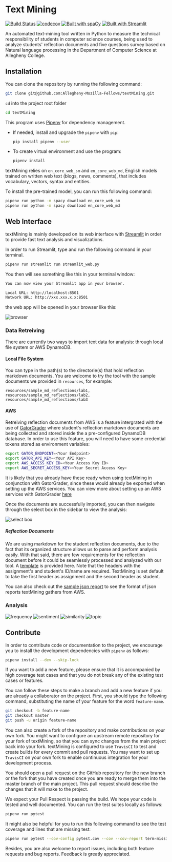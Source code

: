 # Text Mining

[![Build Status](https://travis-ci.com/Allegheny-Mozilla-Fellows/textMining.svg?branch=master)](https://travis-ci.com/Allegheny-Mozilla-Fellows/textMining)
[![codecov](https://codecov.io/gh/Allegheny-Mozilla-Fellows/textMining/branch/master/graph/badge.svg)](https://codecov.io/gh/Allegheny-Mozilla-Fellows/textMining)
[![Built with spaCy](https://img.shields.io/badge/built%20with-spaCy-09a3d5.svg)](https://spacy.io)
[![Built with Streamlit](https://img.shields.io/badge/built%20with-Streamlit-09a3d5.svg)](https://www.streamlit.io/)

An automated text-mining tool written in Python to measure the technical
responsibility of students in computer science courses, being used to analyze
students' reflection documents and five questions survey based on Natural language
processing in the Department of Computer Science at Allegheny College.

## Installation

You can clone the repository by running the following command:

```bash
git clone git@github.com:Allegheny-Mozilla-Fellows/textMining.git
```

`cd` into the project root folder

```bash
cd textMining
```

This program uses [Pipenv](https://github.com/pypa/pipenv) for dependency management.

- If needed, install and upgrade the `pipenv` with `pip`:

  ```bash
  pip install pipenv --user
  ```

- To create virtual environment and use the program:

  ```bash
  pipenv install
  ```

textMining relies on `en_core_web_sm` and `en_core_web_md`, English models trained on
written web text (blogs, news, comments), that includes vocabulary, vectors,
syntax and entities.

To install the pre-trained model, you can run this following command:

```bash
pipenv run python -m spacy download en_core_web_sm
pipenv run python -m spacy download en_core_web_md
```

## Web Interface

textMining is mainly developed on its web interface with [Streamlit](https://www.streamlit.io)
in order to provide fast text analysis and visualizations.

In order to run Streamlit, type and run the following command in your terminal.

```bash
pipenv run streamlit run streamlit_web.py
```

You then will see something like this in your terminal window:

```bash
You can now view your Streamlit app in your browser.

Local URL: http://localhost:8501
Network URL: http://xxx.xxx.x.x:8501
```

the web app will be opened in your browser like this:

![browser](resources/images/landing_page.png)

### Data Retreiving

There are currently two ways to import text data for analysis: through local
file system or AWS DynamoDB.

#### Local File System

You can type in the path(s) to the directorie(s) that hold reflection markdown
documents. You are welcome to try the tool with the sample documents we
provided in `resources`, for example:

```shell
resources/sample_md_reflections/lab1, resources/sample_md_reflections/lab2, resources/sample_md_reflections/lab3
```

#### AWS

Retreiving reflection documents from AWS is a feature intergrated with the use
of [GatorGrader](https://github.com/GatorEducator/gatorgrader) where student's
reflection markdown documents are being collected and stored inside the a
pre-configured DynamoDB database. In order to use this feature, you will need
to have some credential tokens stored as environment variables:

```bash
export GATOR_ENDPOINT=<Your Endpoint>
export GATOR_API_KEY=<Your API Key>
export AWS_ACCESS_KEY_ID=<Your Access Key ID>
export AWS_SECRET_ACCESS_KEY=<Your Secret Access Key>
```

It is likely that you already have these ready when using textMining in
conjunction with GatorGrader, since these would already be exported when
setting up the AWS services. You can view more about setting up an AWS services
with GatorGrader [here](https://github.com/enpuyou/script-api-lambda-dynamodb)

Once the documents are successfully imported, you can then navigate through
the select box in the sidebar to view the analysis:

![select box](resources/images/select_box.png)

##### Reflection Documents

We are using markdown for the student reflection documents, due to the fact that
its organized structure allows us to parse and perform analysis easily. With that
said, there are few requirements for the reflection document before it could be
seamlessly processed and analyzed with our tool. A
[template](resources/reflection_template.md) is provided here. Note that the
headers with the assignment's and student's ID/name are required. TextMining is
set default to take the first header as assignment and the second header as student.

You can also check out the
[sample json report](resources/sample_json_report/report%201.json) to see the
format of json reports textMining gathers from AWS.

### Analysis

![frequency](resources/images/frequency.png)
![sentiment](resources/images/sentiment.png)
![similarity](resources/images/similarity.png)
![topic](resources/images/topic.png)

## Contribute

In order to contribute code or documentation to the project, we encourage you to
install the development dependencies with `pipenv` as follows:

```bash
pipenv install --dev --skip-lock
```

If you want to add a new feature, please ensure that it is
accompanied by high coverage test cases and that you do not break any of the
existing test cases or features.

You can follow these steps to make a branch and add a new feature if you are
already a collaborator on the project. First, you should type the following
command, substituting the name of your feature for the word `feature-name`.

```bash
git checkout -b feature-name
git checkout master
git push -u origin feature-name
```

You can also create a fork of the repository and make contributions on your own
fork. You might want to configure an upstream remote repository for your fork of
textMining, so that you can sync changes from the main project back
into your fork. textMining is configured to use `TravisCI` to test and create
builds for every commit and pull requests. You may want to set up `TravisCI` on
your own fork to enable continuous integration for your development process.

You should open a pull request on the GitHub repository for the new branch or
the fork that you have created once you are ready to merge them into the
master branch of the main project. This pull request should describe the changes
that it will make to the project.

We expect your Pull Respect is passing the build. We hope your code is tested
and well documented. You can run the test suites locally as follows:

```bash
pipenv run pytest
```

It might also be helpful for you to run this following command to see the test
coverage and lines that are missing test:

```bash
pipenv run pytest --cov-config pytest.cov --cov --cov-report term-missing
```

Besides, you are also welcome to report issues, including both feature
requests and bug reports. Feedback is greatly appreciated.
